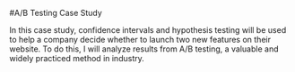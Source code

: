 #A/B Testing Case Study

In this case study, confidence intervals and hypothesis testing will be used to help a company decide whether to launch two new features on their website. To do this, I will analyze results from A/B testing, a valuable and widely practiced method in industry.
